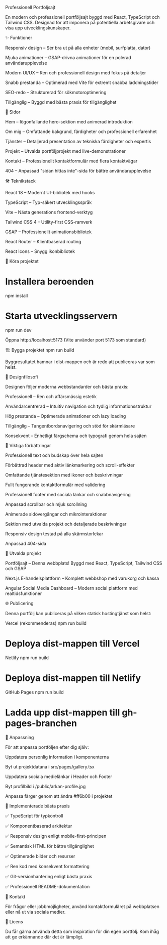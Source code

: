 Professionell Portföljsajt

En modern och professionell portföljsajt byggd med React, TypeScript och Tailwind CSS. Designad för att imponera på potentiella arbetsgivare och visa upp utvecklingskunskaper.

✨ Funktioner

Responsiv design – Ser bra ut på alla enheter (mobil, surfplatta, dator)

Mjuka animationer – GSAP-drivna animationer för en polerad användarupplevelse

Modern UI/UX – Ren och professionell design med fokus på detaljer

Snabb prestanda – Optimerad med Vite för extremt snabba laddningstider

SEO-redo – Strukturerad för sökmotoroptimering

Tillgänglig – Byggd med bästa praxis för tillgänglighet

📄 Sidor

Hem – Iögonfallande hero-sektion med animerad introduktion

Om mig – Omfattande bakgrund, färdigheter och professionell erfarenhet

Tjänster – Detaljerad presentation av tekniska färdigheter och expertis

Projekt – Utvalda portföljprojekt med live-demonstrationer

Kontakt – Professionellt kontaktformulär med flera kontaktvägar

404 – Anpassad "sidan hittas inte"-sida för bättre användarupplevelse

🛠️ Teknikstack

React 18 – Modernt UI-bibliotek med hooks

TypeScript – Typ-säkert utvecklingsspråk

Vite – Nästa generations frontend-verktyg

Tailwind CSS 4 – Utility-first CSS-ramverk

GSAP – Professionellt animationsbibliotek

React Router – Klientbaserad routing

React Icons – Snygg ikonbibliotek

🧩 Köra projektet
# Installera beroenden
npm install

# Starta utvecklingsservern
npm run dev


Öppna http://localhost:5173
 (Vite använder port 5173 som standard)

🏗️ Bygga projektet
npm run build


Byggresultatet hamnar i dist-mappen och är redo att publiceras var som helst.

🎨 Designfilosofi

Designen följer moderna webbstandarder och bästa praxis:

Professionell – Ren och affärsmässig estetik

Användarcentrerad – Intuitiv navigation och tydlig informationsstruktur

Hög prestanda – Optimerade animationer och lazy loading

Tillgänglig – Tangentbordsnavigering och stöd för skärmläsare

Konsekvent – Enhetligt färgschema och typografi genom hela sajten

🚀 Viktiga förbättringar

Professionell text och budskap över hela sajten

Förbättrad header med aktiv länkmarkering och scroll-effekter

Omfattande tjänstesektion med ikoner och beskrivningar

Fullt fungerande kontaktformulär med validering

Professionell footer med sociala länkar och snabbnavigering

Anpassad scrollbar och mjuk scrollning

Animerade sidövergångar och mikrointeraktioner

Sektion med utvalda projekt och detaljerade beskrivningar

Responsiv design testad på alla skärmstorlekar

Anpassad 404-sida

💼 Utvalda projekt

Portföljsajt – Denna webbplats! Byggd med React, TypeScript, Tailwind CSS och GSAP

Next.js E-handelsplattform – Komplett webbshop med varukorg och kassa

Angular Social Media Dashboard – Modern social plattform med realtidsfunktioner

🌐 Publicering

Denna portfölj kan publiceras på vilken statisk hostingtjänst som helst:

Vercel (rekommenderas)
npm run build
# Deploya dist-mappen till Vercel

Netlify
npm run build
# Deploya dist-mappen till Netlify

GitHub Pages
npm run build
# Ladda upp dist-mappen till gh-pages-branchen

📝 Anpassning

För att anpassa portföljen efter dig själv:

Uppdatera personlig information i komponenterna

Byt ut projektdatana i src/pages/gallery.tsx

Uppdatera sociala medielänkar i Header och Footer

Byt profilbild i /public/arkan-profile.jpg

Anpassa färger genom att ändra #ff6b00 i projektet

🎯 Implementerade bästa praxis

✅ TypeScript för typkontroll

✅ Komponentbaserad arkitektur

✅ Responsiv design enligt mobile-first-principen

✅ Semantisk HTML för bättre tillgänglighet

✅ Optimerade bilder och resurser

✅ Ren kod med konsekvent formattering

✅ Git-versionhantering enligt bästa praxis

✅ Professionell README-dokumentation

📧 Kontakt

För frågor eller jobbmöjligheter, använd kontaktformuläret på webbplatsen eller nå ut via sociala medier.

📄 Licens

Du får gärna använda detta som inspiration för din egen portfölj. Kom ihåg att ge erkännande där det är lämpligt.

